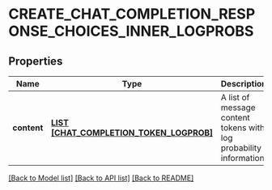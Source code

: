 # CREATE_CHAT_COMPLETION_RESPONSE_CHOICES_INNER_LOGPROBS

## Properties
Name | Type | Description | Notes
------------ | ------------- | ------------- | -------------
**content** | [**LIST [CHAT_COMPLETION_TOKEN_LOGPROB]**](ChatCompletionTokenLogprob.md) | A list of message content tokens with log probability information. | [default to null]

[[Back to Model list]](../README.md#documentation-for-models) [[Back to API list]](../README.md#documentation-for-api-endpoints) [[Back to README]](../README.md)


